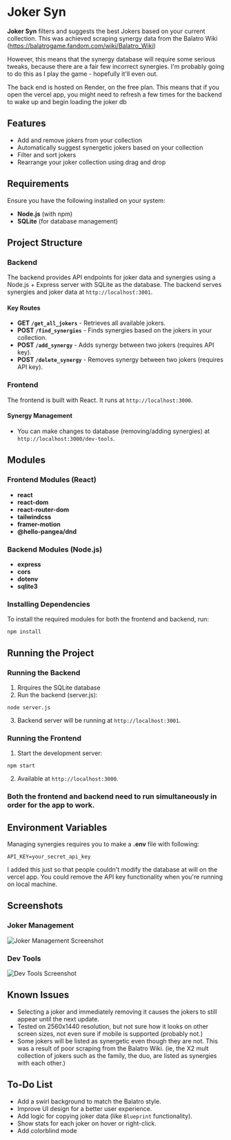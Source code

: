 # Joker Syn
**Joker Syn** filters and suggests the best Jokers based on your current collection. This was achieved scraping synergy data from the Balatro Wiki (https://balatrogame.fandom.com/wiki/Balatro_Wiki)

However, this means that the synergy database will require some serious tweaks, because there are a fair few incorrect synergies. I'm probably going to do this as I play the game - hopefully it'll even out.

The back end is hosted on Render, on the free plan. This means that if you open the vercel app, you might need to refresh a few times for the backend to wake up and begin loading the joker db

## Features
- Add and remove jokers from your collection
- Automatically suggest synergetic jokers based on your collection
- Filter and sort jokers
- Rearrange your joker collection using drag and drop

## Requirements
Ensure you have the following installed on your system:
- **Node.js** (with npm)
- **SQLite** (for database management)

## Project Structure

### Backend
The backend provides API endpoints for joker data and synergies using a Node.js + Express server with SQLite as the database. The backend serves synergies and joker data at `http://localhost:3001`.

#### Key Routes
- **GET `/get_all_jokers`** - Retrieves all available jokers.
- **POST `/find_synergies`** - Finds synergies based on the jokers in your collection.
- **POST `/add_synergy`** - Adds synergy between two jokers (requires API key).
- **POST `/delete_synergy`** - Removes synergy between two jokers (requires API key).

### Frontend
The frontend is built with React. It runs at `http://localhost:3000`.

#### Synergy Management
- You can make changes to database (removing/adding synergies) at `http://localhost:3000/dev-tools`.

## Modules

### Frontend Modules (React)
- **react**
- **react-dom**
- **react-router-dom**
- **tailwindcss**
- **framer-motion**
- **@hello-pangea/dnd**

### Backend Modules (Node.js)
- **express**
- **cors**
- **dotenv**
- **sqlite3**

### Installing Dependencies
To install the required modules for both the frontend and backend, run:

`npm install`


## Running the Project

### Running the Backend
1. Rrquires the SQLite database
2. Run the backend (server.js):

`node server.js`

3. Backend server will be running at `http://localhost:3001`.

### Running the Frontend
1. Start the development server:

`npm start`

2. Available at `http://localhost:3000`.

### Both the frontend and backend need to run simultaneously in order for the app to work.

## Environment Variables
Managing synergies requires you to make a **.env** file with following:

`API_KEY=your_secret_api_key`

I added this just so that people couldn't modify the database at will on the vercel app. You could remove the API key functionality when you're running on local machine.

## Screenshots
### Joker Management
![Joker Management Screenshot](https://github.com/user-attachments/assets/bbb96d27-1cb2-4955-bfbe-fd4b7815d217)

### Dev Tools
![Dev Tools Screenshot](https://github.com/user-attachments/assets/e7965ef5-0805-4133-8ad5-f4a6808c1055)

## Known Issues
- Selecting a joker and immediately removing it causes the jokers to still appear until the next update.
- Tested on 2560x1440 resolution, but not sure how it looks on other screen sizes, not even sure if mobile is supported (probably not.)
- Some jokers will be listed as synergetic even though they are not. This was a result of poor scraping from the Balatro Wiki. (ie, the X2 mult collection of jokers such as the family, the duo, are listed as synergies with each other.)

## To-Do List
- Add a swirl background to match the Balatro style.
- Improve UI design for a better user experience.
- Add logic for copying joker data (like `Blueprint` functionality).
- Show stats for each joker on hover or right-click.
- Add colorblind mode

